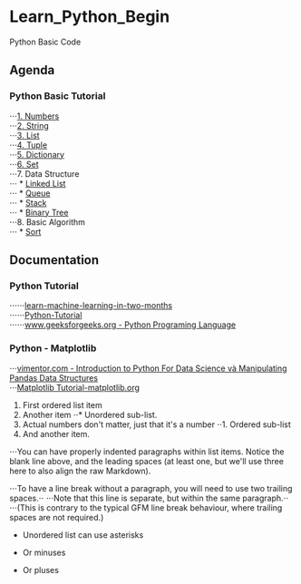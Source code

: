 # Learn_Python_Begin
Python Basic Code

## Agenda
   ### Python Basic Tutorial
 ⋅⋅⋅[1. Numbers](https://github.com/ChrisZangNam/Learn_Python_Begin/tree/master/Numbers)\
 ⋅⋅⋅[2. String](https://github.com/ChrisZangNam/Learn_Python_Begin/tree/master/String)\
 ⋅⋅⋅[3. List](https://github.com/ChrisZangNam/Learn_Python_Begin/tree/master/List)\
 ⋅⋅⋅[4. Tuple](https://github.com/ChrisZangNam/Learn_Python_Begin/tree/master/Tuple)\
 ⋅⋅⋅[5. Dictionary](https://github.com/ChrisZangNam/Learn_Python_Begin/tree/master/Dictionary)\
 ⋅⋅⋅[6. Set](https://github.com/ChrisZangNam/Learn_Python_Begin/tree/master/Set)\
 ⋅⋅⋅7. Data Structure\
 ⋅⋅⋅    * [Linked List](https://github.com/ChrisZangNam/Learn_Python_Begin/tree/master/Linked-List)\
 ⋅⋅⋅    * [Queue](https://github.com/ChrisZangNam/Learn_Python_Begin/tree/master/Queue)\
 ⋅⋅⋅    * [Stack](https://github.com/ChrisZangNam/Learn_Python_Begin/tree/master/Stack)\
 ⋅⋅⋅    * [Binary Tree](https://github.com/ChrisZangNam/Learn_Python_Begin/tree/master/Binary-Tree)\
 ⋅⋅⋅8. Basic Algorithm\
 ⋅⋅⋅    * [Sort](https://github.com/ChrisZangNam/Learn_Python_Begin/tree/master/Algorithm/Sort)


## Documentation
  
  ### Python Tutorial
  ⋅⋅⋅⋅⋅⋅[learn-machine-learning-in-two-months](https://github.com/bangoc123/learn-machine-learning-in-two-months)\
  ⋅⋅⋅⋅⋅⋅[Python-Tutorial](https://www.tutorialspoint.com/python/index.htm)\
  ⋅⋅⋅⋅⋅⋅[www.geeksforgeeks.org - Python Programing Language](https://www.geeksforgeeks.org/python-programming-language/)
  
  
  ### Python - Matplotlib
  ⋅⋅⋅[vimentor.com - Introduction to Python For Data Science và Manipulating Pandas Data Structures](https://vimentor.com/vi/lesson/1-mo-dau-2)\
  ⋅⋅⋅[Matplotlib Tutorial-matplotlib.org](https://matplotlib.org/tutorials/index.html)
1. First ordered list item
2. Another item
⋅⋅* Unordered sub-list. 
1. Actual numbers don't matter, just that it's a number
⋅⋅1. Ordered sub-list
4. And another item.

⋅⋅⋅You can have properly indented paragraphs within list items. Notice the blank line above, and the leading spaces (at least one, but we'll use three here to also align the raw Markdown).

⋅⋅⋅To have a line break without a paragraph, you will need to use two trailing spaces.⋅⋅
⋅⋅⋅Note that this line is separate, but within the same paragraph.⋅⋅
⋅⋅⋅(This is contrary to the typical GFM line break behaviour, where trailing spaces are not required.)

* Unordered list can use asterisks
- Or minuses
+ Or pluses

